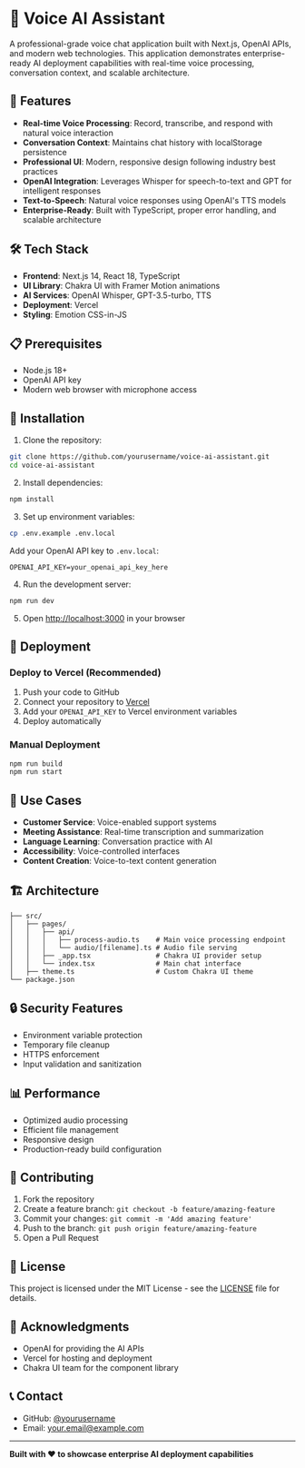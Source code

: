 # 🎤 Voice AI Assistant

A professional-grade voice chat application built with Next.js, OpenAI APIs, and modern web technologies. This application demonstrates enterprise-ready AI deployment capabilities with real-time voice processing, conversation context, and scalable architecture.

## 🚀 Features

- **Real-time Voice Processing**: Record, transcribe, and respond with natural voice interaction
- **Conversation Context**: Maintains chat history with localStorage persistence
- **Professional UI**: Modern, responsive design following industry best practices
- **OpenAI Integration**: Leverages Whisper for speech-to-text and GPT for intelligent responses
- **Text-to-Speech**: Natural voice responses using OpenAI's TTS models
- **Enterprise-Ready**: Built with TypeScript, proper error handling, and scalable architecture

## 🛠 Tech Stack

- **Frontend**: Next.js 14, React 18, TypeScript
- **UI Library**: Chakra UI with Framer Motion animations
- **AI Services**: OpenAI Whisper, GPT-3.5-turbo, TTS
- **Deployment**: Vercel
- **Styling**: Emotion CSS-in-JS

## 📋 Prerequisites

- Node.js 18+ 
- OpenAI API key
- Modern web browser with microphone access

## 🔧 Installation

1. Clone the repository:
```bash
git clone https://github.com/yourusername/voice-ai-assistant.git
cd voice-ai-assistant
```

2. Install dependencies:
```bash
npm install
```

3. Set up environment variables:
```bash
cp .env.example .env.local
```
Add your OpenAI API key to `.env.local`:
```
OPENAI_API_KEY=your_openai_api_key_here
```

4. Run the development server:
```bash
npm run dev
```

5. Open [http://localhost:3000](http://localhost:3000) in your browser

## 🚀 Deployment

### Deploy to Vercel (Recommended)

1. Push your code to GitHub
2. Connect your repository to [Vercel](https://vercel.com)
3. Add your `OPENAI_API_KEY` to Vercel environment variables
4. Deploy automatically

### Manual Deployment

```bash
npm run build
npm run start
```

## 🎯 Use Cases

- **Customer Service**: Voice-enabled support systems
- **Meeting Assistance**: Real-time transcription and summarization
- **Language Learning**: Conversation practice with AI
- **Accessibility**: Voice-controlled interfaces
- **Content Creation**: Voice-to-text content generation

## 🏗 Architecture

```
├── src/
│   ├── pages/
│   │   ├── api/
│   │   │   ├── process-audio.ts    # Main voice processing endpoint
│   │   │   └── audio/[filename].ts # Audio file serving
│   │   ├── _app.tsx                # Chakra UI provider setup
│   │   └── index.tsx               # Main chat interface
│   ├── theme.ts                    # Custom Chakra UI theme
└── package.json
```

## 🔒 Security Features

- Environment variable protection
- Temporary file cleanup
- HTTPS enforcement
- Input validation and sanitization

## 📊 Performance

- Optimized audio processing
- Efficient file management
- Responsive design
- Production-ready build configuration

## 🤝 Contributing

1. Fork the repository
2. Create a feature branch: `git checkout -b feature/amazing-feature`
3. Commit your changes: `git commit -m 'Add amazing feature'`
4. Push to the branch: `git push origin feature/amazing-feature`
5. Open a Pull Request

## 📄 License

This project is licensed under the MIT License - see the [LICENSE](LICENSE) file for details.

## 🙏 Acknowledgments

- OpenAI for providing the AI APIs
- Vercel for hosting and deployment
- Chakra UI team for the component library

## 📞 Contact

- GitHub: [@yourusername](https://github.com/yourusername)
- Email: your.email@example.com

---

**Built with ❤️ to showcase enterprise AI deployment capabilities** 